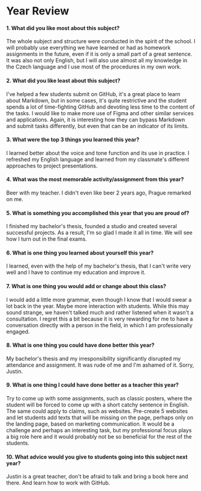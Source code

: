 # Year Review

#### 1. What did you like most about this subject?
The whole subject and structure were conducted in the spirit of the school. I will probably use everything we have learned or had as homework assignments in the future, even if it is only a small part of a great sentence. It was also not only English, but I will also use almost all my knowledge in the Czech language and I use most of the procedures in my own work.

#### 2. What did you like least about this subject?
I've helped a few students submit on GitHub, it's a great place to learn about Markdown, but in some cases, it's quite restrictive and the student spends a lot of time-fighting GitHub and devoting less time to the content of the tasks. I would like to make more use of Figma and other similar services and applications. Again, it is interesting how they can bypass Markdown and submit tasks differently, but even that can be an indicator of its limits.

#### 3. What were the top 3 things you learned this year?
I learned better about the voice and tone function and its use in practice. I refreshed my English language and learned from my classmate's different approaches to project presentations.

#### 4. What was the most memorable activity/assignment from this year?
Beer with my teacher. I didn't even like beer 2 years ago, Prague remarked on me.

#### 5. What is something you accomplished this year that you are proud of?
I finished my bachelor's thesis, founded a studio and created several successful projects. As a result, I'm so glad I made it all in time. We will see how I turn out in the final exams.

#### 6. What is one thing you learned about yourself this year?
I learned, even with the help of my bachelor's thesis, that I can't write very well and I have to continue my education and improve it.

#### 7. What is one thing you would add or change about this class?
I would add a little more grammar, even though I know that I would swear a lot back in the year. Maybe more interaction with students. While this may sound strange, we haven't talked much and rather listened when it wasn't a consultation. I regret this a bit because it is very rewarding for me to have a conversation directly with a person in the field, in which I am professionally engaged.

#### 8. What is one thing you could have done better this year?
My bachelor's thesis and my irresponsibility significantly disrupted my attendance and assignment. It was rude of me and I'm ashamed of it. Sorry, Justin.

#### 9. What is one thing I could have done better as a teacher this year?
Try to come up with some assignments, such as classic posters, where the student will be forced to come up with a short catchy sentence in English. The same could apply to claims, such as websites. Pre-create 5 websites and let students add texts that will be missing on the page, perhaps only on the landing page, based on marketing communication. It would be a challenge and perhaps an interesting task, but my professional focus plays a big role here and it would probably not be so beneficial for the rest of the students.

#### 10. What advice would you give to students going into this subject next year?
Justin is a great teacher, don't be afraid to talk and bring a book here and there. And learn how to work with GitHub.
